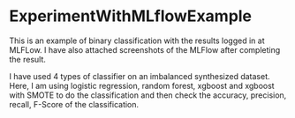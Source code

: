 # ExperimentWithMLflowExample

This is an example of binary classification with the results logged in at MLFLow. I have also attached screenshots of the MLFlow after completing the result.

I have used 4 types of classifier on an imbalanced synthesized dataset. Here, I am using logistic regression, random forest, xgboost and xgboost with SMOTE to do the classification and then check the accuracy, precision, recall, F-Score of the classification.
